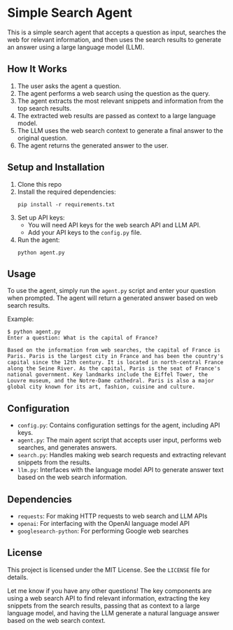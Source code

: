 # Simple Search Agent

This is a simple search agent that accepts a question as input, searches the web for relevant information, and then uses the search results to generate an answer using a large language model (LLM).

## How It Works

1. The user asks the agent a question.
2. The agent performs a web search using the question as the query.
3. The agent extracts the most relevant snippets and information from the top search results. 
4. The extracted web results are passed as context to a large language model.
5. The LLM uses the web search context to generate a final answer to the original question.
6. The agent returns the generated answer to the user.

## Setup and Installation

1. Clone this repo
2. Install the required dependencies:
   ```
   pip install -r requirements.txt
   ```
3. Set up API keys:
   - You will need API keys for the web search API and LLM API. 
   - Add your API keys to the `config.py` file.
4. Run the agent:
   ```
   python agent.py
   ```

## Usage

To use the agent, simply run the `agent.py` script and enter your question when prompted. The agent will return a generated answer based on web search results.

Example:
```
$ python agent.py
Enter a question: What is the capital of France?

Based on the information from web searches, the capital of France is Paris. Paris is the largest city in France and has been the country's capital since the 12th century. It is located in north-central France along the Seine River. As the capital, Paris is the seat of France's national government. Key landmarks include the Eiffel Tower, the Louvre museum, and the Notre-Dame cathedral. Paris is also a major global city known for its art, fashion, cuisine and culture.
```

## Configuration

- `config.py`: Contains configuration settings for the agent, including API keys.
- `agent.py`: The main agent script that accepts user input, performs web searches, and generates answers.
- `search.py`: Handles making web search requests and extracting relevant snippets from the results.
- `llm.py`: Interfaces with the language model API to generate answer text based on the web search information.

## Dependencies 

- `requests`: For making HTTP requests to web search and LLM APIs
- `openai`: For interfacing with the OpenAI language model API
- `googlesearch-python`: For performing Google web searches

## License

This project is licensed under the MIT License. See the `LICENSE` file for details.

Let me know if you have any other questions! The key components are using a web search API to find relevant information, extracting the key snippets from the search results, passing that as context to a large language model, and having the LLM generate a natural language answer based on the web search context.